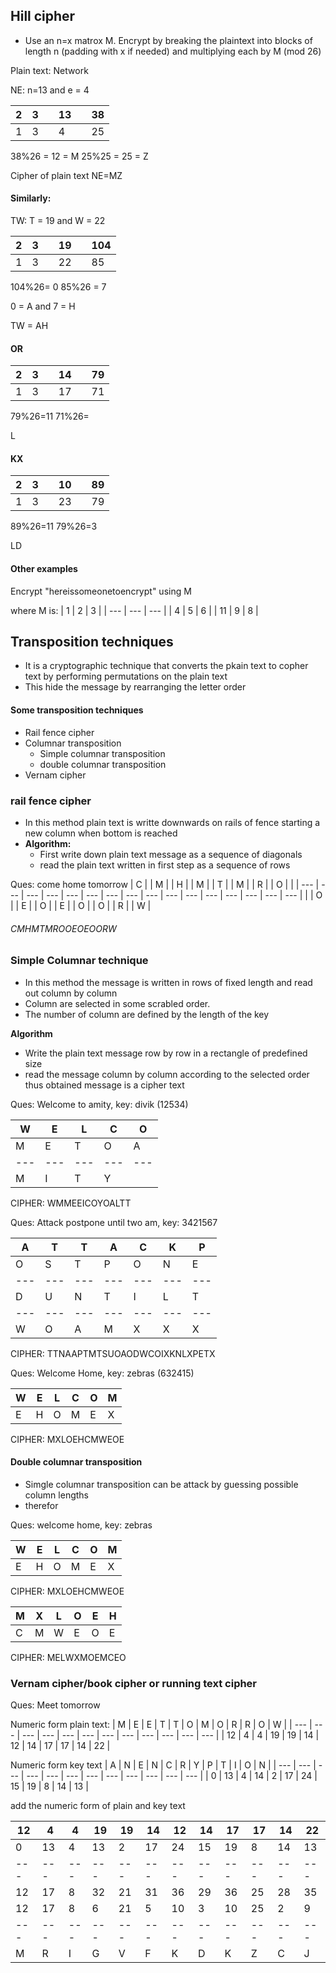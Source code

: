 ## Hill cipher

- Use an n=x matrox M. Encrypt by breaking the plaintext into blocks of length n (padding with x if needed) and multiplying each by M (mod 26)

Plain text: Network

NE: n=13 and e = 4

| 2   | 3   |     | 13  |     | 38  |
| --- | --- | --- | --- | --- | --- |
| 1   | 3   |     | 4   |     | 25  | 

38%26 = 12 = M
25%25 = 25 = Z

Cipher of plain text
NE=MZ

#### Similarly:
TW:
T = 19 and W = 22

| 2   | 3   |     | 19  |     | 104 | 
| --- | --- | --- | --- | --- | --- |
| 1   | 3   |     | 22  |     | 85  |


104%26= 0
85%26 = 7

0 = A and 7 = H

TW = AH

#### OR

| 2   | 3   |     | 14  |     | 79  |
| --- | --- | --- | --- | --- | --- |
| 1   | 3   |     | 17  |     | 71  | 


79%26=11
71%26=

L


#### KX
| 2   | 3   |     | 10  |     | 89  |
| --- | --- | --- | --- | --- | --- |
| 1   | 3   |     | 23  |     | 79  | 

89%26=11
79%26=3

LD

#### Other examples

Encrypt "hereissomeonetoencrypt" using M

where M is:
| 1   | 2   | 3   |
| --- | --- | --- |
| 4   | 5   | 6   |
| 11  | 9   | 8   | 


## Transposition techniques
- It is a cryptographic technique that converts the pkain text to copher text by performing permutations on the plain text
- This hide the message by rearranging the letter order

#### Some transposition techniques
- Rail fence cipher
- Columnar transposition 
	- Simple columnar transposition
	- double columnar transposition
- Vernam cipher

### rail fence cipher
- In this method plain text is writte downwards on rails of fence starting a new column when bottom is reached
- **Algorithm:**
	- First write down plain text message as a sequence of diagonals
	- read the plain text written in first step as a sequence of rows

Ques: come home tomorrow
| C   |     | M   |     | H   |     | M   |     | T   |     | M   |     | R   |     | O   |     |
| --- | --- | --- | --- | --- | --- | --- | --- | --- | --- | --- | --- | --- | --- | --- | --- |
|     | O   |     | E   |     | O   |     | E   |     | O   |     | O   |     | R   |     | W   | 

###### CMHMTMROOEOEOORW

### Simple Columnar technique
- In this method the message is written in rows of fixed length and read out column by column
- Column are selected in some scrabled order.
- The number of column are defined by the length of the key

**Algorithm**
- Write the plain text message row by row in a rectangle of predefined size
- read the message column by column according to the selected order thus obtained message is a cipher text

Ques: Welcome to amity, key: divik (12534)

| W   | E   | L   | C   | O   |
| --- | --- | --- | --- | --- |
| M   | E   | T   | O   | A   |
| --- | --- | --- | --- | --- | 
| M   | I   | T   | Y   |     |


CIPHER: WMMEEICOYOALTT

Ques: Attack postpone until two am, key: 3421567

| A   | T   | T   | A   | C   | K   | P   |
| --- | --- | --- | --- | --- | --- | --- |
| O   | S   | T   | P   | O   | N   | E   |
| --- | --- | --- | --- | --- | --- | --- |
| D   | U   | N   | T   | I   | L   | T   |
| --- | --- | --- | --- | --- | --- | --- |
| W   | O   | A   | M   | X   | X   | X   | 


CIPHER: TTNAAPTMTSUOAODWCOIXKNLXPETX

Ques: Welcome Home, key: zebras (632415)

| W   | E   | L   | C   | O   | M   |
| --- | --- | --- | --- | --- | --- |
| E   | H   | O   | M   | E   | X   | 

CIPHER: MXLOEHCMWEOE


#### Double columnar transposition
- Simgle columnar transposition can be attack by guessing  possible column lengths
- therefor 

Ques: welcome home, key: zebras

| W   | E   | L   | C   | O   | M   |
| --- | --- | --- | --- | --- | --- |
| E   | H   | O   | M   | E   | X   | 

CIPHER: MXLOEHCMWEOE

| M   | X   | L   | O   | E   | H   |
| --- | --- | --- | --- | --- | --- |
| C   | M   | W   | E   | O   | E   |

CIPHER: MELWXMOEMCEO

### Vernam cipher/book cipher or running text cipher

Ques: Meet tomorrow

Numeric form plain text:
| M   | E   | E   | T   | T   | O   | M   | O   | R   | R   | O   | W   |
| --- | --- | --- | --- | --- | --- | --- | --- | --- | --- | --- | --- |
| 12  | 4   | 4   | 19  | 19  | 14  | 12  | 14  | 17  | 17  | 14  | 22  | 

Numeric form key text
| A   | N   | E   | N   | C   | R   | Y   | P   | T   | I   | O   | N   |
| --- | --- | --- | --- | --- | --- | --- | --- | --- | --- | --- | --- |
| 0   | 13  | 4   | 14  | 2   | 17  | 24  | 15  | 19  | 8   | 14  | 13  |

add the numeric form of plain and key text

| 12  | 4   | 4   | 19  | 19  | 14  | 12  | 14  | 17  | 17  | 14  | 22  |
| --- | --- | --- | --- | --- | --- | --- | --- | --- | --- | --- | --- |
| 0   | 13  | 4   | 13  | 2   | 17  | 24  | 15  | 19  | 8   | 14  | 13  |
| --- | --- | --- | --- | --- | --- | --- | --- | --- | --- | --- | --- |
| 12  | 17  | 8   | 32  | 21  | 31  | 36  | 29  | 36  | 25  | 28  | 35  | ADDITION
| 12  | 17  | 8   | 6   | 21  | 5   | 10  | 3   | 10  | 25  | 2   | 9   | MOD FUNCTION
| --- | --- | --- | --- | --- | --- | --- | --- | --- | --- | --- | --- |
| M   | R   | I   | G   | V   | F   | K   | D   | K   | Z   | C   | J   | 
